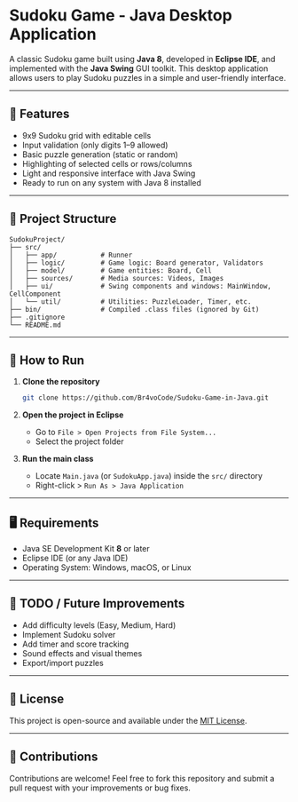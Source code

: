 # Sudoku Game - Java Desktop Application

A classic Sudoku game built using **Java 8**, developed in **Eclipse IDE**, and implemented with the **Java Swing** GUI toolkit. This desktop application allows users to play Sudoku puzzles in a simple and user-friendly interface.

---

## 🧩 Features

- 9x9 Sudoku grid with editable cells
- Input validation (only digits 1–9 allowed)
- Basic puzzle generation (static or random)
- Highlighting of selected cells or rows/columns
- Light and responsive interface with Java Swing
- Ready to run on any system with Java 8 installed

---

## 📁 Project Structure

```
SudokuProject/
├── src/
│   ├── app/           # Runner
│   ├── logic/         # Game logic: Board generator, Validators
│   ├── model/         # Game entities: Board, Cell
│   ├── sources/       # Media sources: Videos, Images
│   ├── ui/            # Swing components and windows: MainWindow, CellComponent
│   └── util/          # Utilities: PuzzleLoader, Timer, etc.
├── bin/               # Compiled .class files (ignored by Git)
├── .gitignore
└── README.md
```

---

## 🚀 How to Run

1. **Clone the repository**
   ```bash
   git clone https://github.com/Br4voCode/Sudoku-Game-in-Java.git
   ```

2. **Open the project in Eclipse**
   - Go to `File > Open Projects from File System...`
   - Select the project folder

3. **Run the main class**
   - Locate `Main.java` (or `SudokuApp.java`) inside the `src/` directory
   - Right-click > `Run As > Java Application`

---

## 🖥️ Requirements

- Java SE Development Kit **8** or later
- Eclipse IDE (or any Java IDE)
- Operating System: Windows, macOS, or Linux

---

## 📌 TODO / Future Improvements

- Add difficulty levels (Easy, Medium, Hard)
- Implement Sudoku solver
- Add timer and score tracking
- Sound effects and visual themes
- Export/import puzzles

---

## 📄 License

This project is open-source and available under the [MIT License](LICENSE).

---

## 🤝 Contributions

Contributions are welcome! Feel free to fork this repository and submit a pull request with your improvements or bug fixes.
